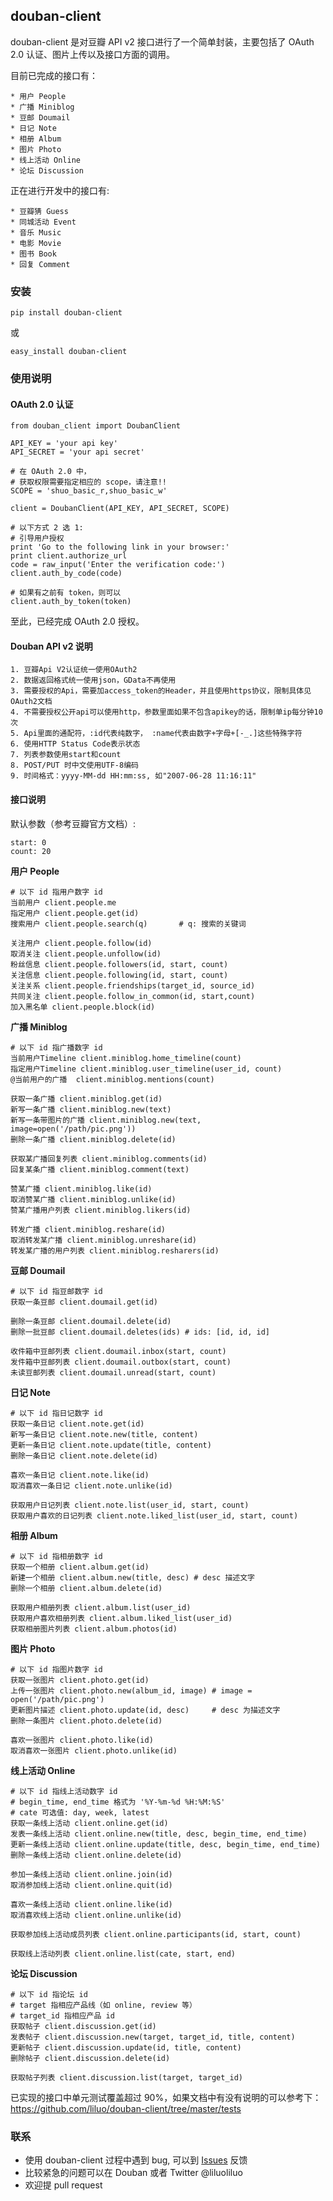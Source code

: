## douban-client

douban-client 是对豆瓣 API v2 接口进行了一个简单封装，主要包括了 OAuth 2.0 认证、图片上传以及接口方面的调用。

目前已完成的接口有：
``` 
* 用户 People
* 广播 Miniblog
* 豆邮 Doumail
* 日记 Note
* 相册 Album
* 图片 Photo
* 线上活动 Online
* 论坛 Discussion
```

正在进行开发中的接口有:
```
* 豆瓣猜 Guess
* 同城活动 Event
* 音乐 Music
* 电影 Movie
* 图书 Book
* 回复 Comment
```

### 安装
```
pip install douban-client
```

或
```
easy_install douban-client
```

### 使用说明

#### OAuth 2.0 认证
```
from douban_client import DoubanClient

API_KEY = 'your api key'
API_SECRET = 'your api secret'

# 在 OAuth 2.0 中，
# 获取权限需要指定相应的 scope，请注意!!
SCOPE = 'shuo_basic_r,shuo_basic_w'

client = DoubanClient(API_KEY, API_SECRET, SCOPE)

# 以下方式 2 选 1:
# 引导用户授权
print 'Go to the following link in your browser:' 
print client.authorize_url
code = raw_input('Enter the verification code:')
client.auth_by_code(code)

# 如果有之前有 token，则可以
client.auth_by_token(token)

```

至此，已经完成 OAuth 2.0 授权。

#### Douban API v2 说明
```
1. 豆瓣Api V2认证统一使用OAuth2
2. 数据返回格式统一使用json，GData不再使用
3. 需要授权的Api，需要加access_token的Header，并且使用https协议，限制具体见OAuth2文档
4. 不需要授权公开api可以使用http，参数里面如果不包含apikey的话，限制单ip每分钟10次
5. Api里面的通配符，:id代表纯数字， :name代表由数字+字母+[-_.]这些特殊字符
6. 使用HTTP Status Code表示状态
7. 列表参数使用start和count
8. POST/PUT 时中文使用UTF-8编码
9. 时间格式：yyyy-MM-dd HH:mm:ss, 如"2007-06-28 11:16:11"
```

#### 接口说明

默认参数（参考豆瓣官方文档）:
```
start: 0
count: 20
```

__用户 People__
```
# 以下 id 指用户数字 id
当前用户 client.people.me
指定用户 client.people.get(id) 
搜索用户 client.people.search(q)       # q: 搜索的关键词

关注用户 client.people.follow(id)
取消关注 client.people.unfollow(id)
粉丝信息 client.people.followers(id, start, count)
关注信息 client.people.following(id, start, count) 
关注关系 client.people.friendships(target_id, source_id) 
共同关注 client.people.follow_in_common(id, start,count) 
加入黑名单 client.people.block(id)
```

__广播 Miniblog__
```
# 以下 id 指广播数字 id
当前用户Timeline client.miniblog.home_timeline(count)
指定用户Timeline client.miniblog.user_timeline(user_id, count)
@当前用户的广播  client.miniblog.mentions(count)

获取一条广播 client.miniblog.get(id)
新写一条广播 client.miniblog.new(text)
新写一条带图片的广播 client.miniblog.new(text, image=open('/path/pic.png'))
删除一条广播 client.miniblog.delete(id)

获取某广播回复列表 client.miniblog.comments(id)
回复某条广播 client.miniblog.comment(text)

赞某广播 client.miniblog.like(id)
取消赞某广播 client.miniblog.unlike(id)
赞某广播用户列表 client.miniblog.likers(id)

转发广播 client.miniblog.reshare(id)
取消转发某广播 client.miniblog.unreshare(id)
转发某广播的用户列表 client.miniblog.resharers(id)

```

__豆邮 Doumail__
```
# 以下 id 指豆邮数字 id
获取一条豆邮 client.doumail.get(id)

删除一条豆邮 client.doumail.delete(id)
删除一批豆邮 client.doumail.deletes(ids) # ids: [id, id, id]

收件箱中豆邮列表 client.doumail.inbox(start, count)
发件箱中豆邮列表 client.doumail.outbox(start, count)
未读豆邮列表 client.doumail.unread(start, count)

```

__日记 Note__
```
# 以下 id 指日记数字 id
获取一条日记 client.note.get(id)
新写一条日记 client.note.new(title, content)
更新一条日记 client.note.update(title, content)
删除一条日记 client.note.delete(id)

喜欢一条日记 client.note.like(id)
取消喜欢一条日记 client.note.unlike(id)

获取用户日记列表 client.note.list(user_id, start, count)
获取用户喜欢的日记列表 client.note.liked_list(user_id, start, count)

```

__相册 Album__
```
# 以下 id 指相册数字 id
获取一个相册 client.album.get(id)
新建一个相册 client.album.new(title, desc) # desc 描述文字
删除一个相册 client.album.delete(id)

获取用户相册列表 client.album.list(user_id)
获取用户喜欢相册列表 client.album.liked_list(user_id)
获取相册图片列表 client.album.photos(id)

```

__图片 Photo__
```
# 以下 id 指图片数字 id
获取一张图片 client.photo.get(id)
上传一张图片 client.photo.new(album_id, image) # image = open('/path/pic.png')
更新图片描述 client.photo.update(id, desc)     # desc 为描述文字
删除一条图片 client.photo.delete(id)

喜欢一张图片 client.photo.like(id)
取消喜欢一张图片 client.photo.unlike(id)

```

__线上活动 Online__
```
# 以下 id 指线上活动数字 id
# begin_time, end_time 格式为 '%Y-%m-%d %H:%M:%S'
# cate 可选值: day, week, latest
获取一条线上活动 client.online.get(id)
发表一条线上活动 client.online.new(title, desc, begin_time, end_time)
更新一条线上活动 client.online.update(title, desc, begin_time, end_time)
删除一条线上活动 client.online.delete(id)

参加一条线上活动 client.online.join(id)
取消参加线上活动 client.online.quit(id)

喜欢一条线上活动 client.online.like(id)
取消喜欢线上活动 client.online.unlike(id)

获取参加线上活动成员列表 client.online.participants(id, start, count)

获取线上活动列表 client.online.list(cate, start, end) 

```

__论坛 Discussion__
```
# 以下 id 指论坛 id 
# target 指相应产品线（如 online, review 等）
# target_id 指相应产品 id
获取帖子 client.discussion.get(id)
发表帖子 client.discussion.new(target, target_id, title, content)
更新帖子 client.discussion.update(id, title, content)
删除帖子 client.discussion.delete(id)

获取帖子列表 client.discussion.list(target, target_id)
```

已实现的接口中单元测试覆盖超过 90%，如果文档中有没有说明的可以参考下： <https://github.com/liluo/douban-client/tree/master/tests>

### 联系
* 使用 douban-client 过程中遇到 bug, 可以到 [Issues](https://github.com/liluo/douban-client/issues) 反馈
* 比较紧急的问题可以在 Douban 或者 Twitter @liluoliluo 
* 欢迎提 pull request
